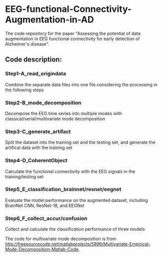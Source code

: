 # EEG-functional-Connectivity-Augmentation-in-AD
The code repository for the paper "Assessing the potential of data augmentation in EEG functional connectivity for early detection of Alzheimer's disease". 

## Code description:
### Step1-A_read_origindata
Combine the separate data files into one file considering the processing in the following steps

### Step2-B_mode_decomposition
Decompose the EEG time series into multiple modes with classical/serial/multivariate mode decomposition

### Step3-C_generate_artifact
Split the dataset into the training set and the testing set, and generate the artifical data with the training set

### Step4-D_CoherentObject
Calculate the functional connectivity with the EEG signals in the training/testing set

### Step5_E_classification_brainnet/resnet/eegnet
Evaluate the model performance on the augmented dataset, including BrainNet CNN, ResNet-18, and EEGNet

### Step6_F_collect_accur/confusion
Collect and calculate the classification performance of three models

The code for multivariate mode decomposition is from http://freesourcecode.net/matlabprojects/5896/Multivariate-Empirical-Mode-Decomposition-Matlab-Code.

